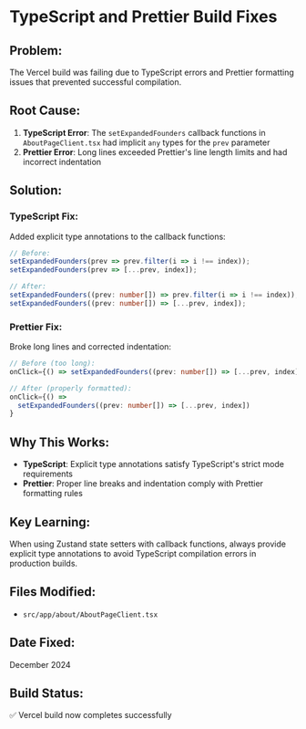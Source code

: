 # TypeScript and Prettier Build Fixes

## **Problem:**

The Vercel build was failing due to TypeScript errors and Prettier formatting issues that prevented successful compilation.

## **Root Cause:**

1. **TypeScript Error**: The `setExpandedFounders` callback functions in `AboutPageClient.tsx` had implicit `any` types for the `prev` parameter
2. **Prettier Error**: Long lines exceeded Prettier's line length limits and had incorrect indentation

## **Solution:**

### **TypeScript Fix:**

Added explicit type annotations to the callback functions:

```typescript
// Before:
setExpandedFounders(prev => prev.filter(i => i !== index));
setExpandedFounders(prev => [...prev, index]);

// After:
setExpandedFounders((prev: number[]) => prev.filter(i => i !== index));
setExpandedFounders((prev: number[]) => [...prev, index]);
```

### **Prettier Fix:**

Broke long lines and corrected indentation:

```typescript
// Before (too long):
onClick={() => setExpandedFounders((prev: number[]) => [...prev, index])}

// After (properly formatted):
onClick={() =>
  setExpandedFounders((prev: number[]) => [...prev, index])
}
```

## **Why This Works:**

- **TypeScript**: Explicit type annotations satisfy TypeScript's strict mode requirements
- **Prettier**: Proper line breaks and indentation comply with Prettier formatting rules

## **Key Learning:**

When using Zustand state setters with callback functions, always provide explicit type annotations to avoid TypeScript compilation errors in production builds.

## **Files Modified:**

- `src/app/about/AboutPageClient.tsx`

## **Date Fixed:**

December 2024

## **Build Status:**

✅ Vercel build now completes successfully
